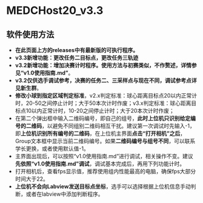 # MEDCHost20_v3.3

## 软件使用方法

- **在此页面上方的releases中有最新版的可执行程序。**
- **v3.3新增功能：更改任务二目标点，更改任务三轨迹**
- **v3.2新增功能：增加决赛计时程序。**使用方法与初赛类似，不作赘述，详情参见**“v1.0使用指南.md”**。
- **v3.2仅供选手调试参考，决赛的任务二、三采样点与现在不同，调试参考点详见新生群**。
- **修改小球到指定区域判定标准**，v2.x判定标准：球心距离目标点20以内正常计时，20-50之间停止计时；大于50本次计时作废；v3.x判定标准：球心距离目标点10以内正常计时，10-20之间停止计时；大于20本次计时作废；
- 在第二个弹出框中输入二维码编号，即自己的组号，**此时上位机只识别给定编号的二维码**，以避免不同组别二维码相互干扰。建议第一次调试时先输入-1，即**上位机识别所有编号的二维码**，在上位机主界面**点击“打开相机”之后**，Group文本框中显示当前二维码编号。如果**二维码编号与组号不同**，可以联系学长更换，或者使用默认值-1。
- 主界面出现后，可以按照“v1.0使用指南.md”进行调试，相关操作不变。建议**先依照“v1.0使用指南.md”调试**，调试基本完成后，再用下列功能计时。
- 打开相机后，查看fps显示值，推荐使用组内性能最高的电脑，确保fps大部分时间大于22。
- **上位机不会向Labview发送目标点坐标**，选手可以选择根据上位机信息手动判断，或者在labview中添加判断程序。

